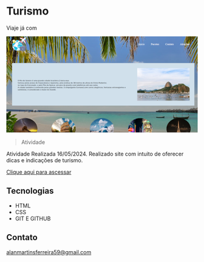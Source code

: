 # Turismo
Viaje já com 

![preview](./.github/preview.png)


 >Atividade

 Atividade Realizada  16/05/2024. Realizado site com intuito de oferecer dicas e indicações de turismo. 


[Clique aqui para ascessar](https://martinsalan2003.github.io/Turismo/)


## Tecnologias

- HTML
- CSS
- GIT E GITHUB

## Contato

alanmartinsferreira59@gmail.com
